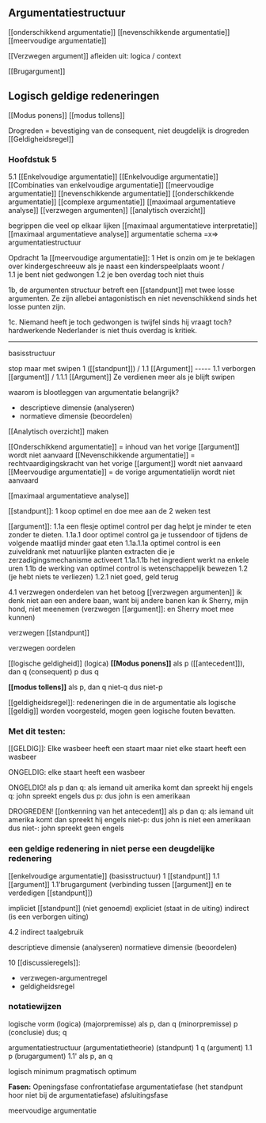 


## Argumentatiestructuur
[[onderschikkend argumentatie]]
[[nevenschikkende argumentatie]]
[[meervoudige argumentatie]]



[[Verzwegen argument]] 
	afleiden uit: logica / context


[[Brugargument]]


## Logisch geldige redeneringen
[[Modus ponens]]
[[modus tollens]]

Drogreden = bevestiging van de consequent, niet deugdelijk is drogreden
[[Geldigheidsregel]]
















### Hoofdstuk 5
5.1 [[Enkelvoudige argumentatie]]
[[Enkelvoudige argumentatie]] 
[[Combinaties van enkelvoudige argumentatie]]
[[meervoudige argumentatie]]
[[nevenschikkende argumentatie]]
[[onderschikkende argumentatie]]
[[complexe argumentatie]]
[[maximaal argumentatieve analyse]]
[[verzwegen argumenten]]
[[analytisch overzicht]]


begrippen die veel op elkaar lijken
[[maximaal argumentatieve interpretatie]]
[[maximaal argumentatieve analyse]]
argumentatie schema =x=> argumentatiestructuur

Opdracht 1a
[[meervoudige argumentatie]]:
1 Het is onzin om je te beklagen over kindergeschreeuw als je naast een kinderspeelplaats woont
		  /                                                     \
 1.1 je bent niet gedwongen            1.2 je ben overdag toch niet thuis

1b, de argumenten structuur betreft een [[standpunt]] met twee losse argumenten. Ze zijn allebei antagonistisch en niet nevenschikkend sinds het losse punten zijn.

1c. Niemand heeft je toch gedwongen is twijfel sinds hij vraagt toch?
hardwerkende Nederlander is niet thuis overdag is kritiek.


---

basisstructuur

stop maar met swipen
		1 ([[standpunt]])
	    /
	1.1 [[Argument]] ----- 1.1 verborgen [[argument]]
	/ 
1.1.1 [[Argument]]
Ze verdienen meer als je blijft swipen

waarom is blootleggen van argumentatie belangrijk?
- descriptieve dimensie (analyseren)
- normatieve dimensie (beoordelen)

[[Analytisch overzicht]] maken

[[Onderschikkend argumentatie]] = inhoud van het vorige [[argument]] wordt niet aanvaard
[[Nevenschikkende argumentatie]] = rechtvaardigingskracht van het vorige [[argument]] wordt niet aanvaard
[[Meervoudige argumentatie]] = de vorige argumentatielijn wordt niet aanvaard



[[maximaal argumentatieve analyse]]


[[standpunt]]:
1 koop optimel en doe mee aan de 2 weken test

[[argument]]:
1.1a een flesje optimel control per dag helpt je minder te eten zonder te dieten.
1.1a.1 door optimel control ga je tussendoor of tijdens de volgende maatlijd minder gaat eten
1.1a.1.1a optimel control is een zuiveldrank met natuurlijke planten extracten die je zerzadigingsmechanisme activeert
1.1a.1.1b het ingredient werkt na enkele uren
1.1b de werking van optimel control is wetenschappelijk bewezen
1.2 (je hebt niets te verliezen)
1.2.1 niet goed, geld terug


4.1 verzwegen onderdelen van het betoog
[[verzwegen argumenten]]
ik denk niet aan een andere baan, want bij andere banen kan ik Sherry, mijn hond, niet meenemen (verzwegen [[argument]]: en Sherry moet mee kunnen)

verzwegen [[standpunt]]

verzwegen oordelen

[[logische geldigheid]] (logica)
**[[Modus ponens]]**
als p ([[antecedent]]), dan q (consequent)
p
dus q

**[[modus tollens]]**
als p, dan q
niet-q
dus niet-p

[[geldigheidsregel]]:
redeneringen die in de argumentatie als logische [[geldig]] worden voorgesteld, mogen geen logische fouten bevatten.

### Met dit testen:
[[GELDIG]]:
Elke wasbeer heeft een staart
maar niet elke staart heeft een wasbeer

ONGELDIG:
elke staart heeft een wasbeer

ONGELDIG!
als p dan q: als iemand uit amerika komt dan spreekt hij engels
q: john spreekt engels
dus p: dus john is een amerikaan

DROGREDEN! [[ontkenning van het antecedent]]
als p dan q: als iemand uit amerika komt dan spreekt hij engels
niet-p: dus john is niet een amerikaan
dus niet-: john spreekt geen engels

### een geldige redenering in niet perse een deugdelijke redenering

[[enkelvoudige argumentatie]] (basisstructuur)
1 [[standpunt]]
1.1 [[argument]]
1.1'brugargument (verbinding tussen [[argument]] en te verdedigen [[standpunt]])

impliciet [[standpunt]] (niet genoemd)
expliciet (staat in de uiting)
indirect (is een verborgen uiting)

4.2
indirect taalgebruik

descriptieve dimensie (analyseren)
normatieve dimensie (beoordelen)

10 [[discussieregels]]:
- verzwegen-argumentregel
- geldigheidsregel


### notatiewijzen
logische vorm (logica)
(majorpremisse) als p, dan q
(minorpremisse) p
(conclusie) dus; q

argumentatiestructuur (argumentatietheorie)
(standpunt) 1  q
(argument) 1.1  p
(brugargument) 1.1'  als p, an q

logisch minimum
pragmatisch optimum


**Fasen:**
Openingsfase
confrontatiefase
argumentatiefase (het standpunt hoor niet bij de argumentatiefase)
afsluitingsfase

meervoudige argumentatie 